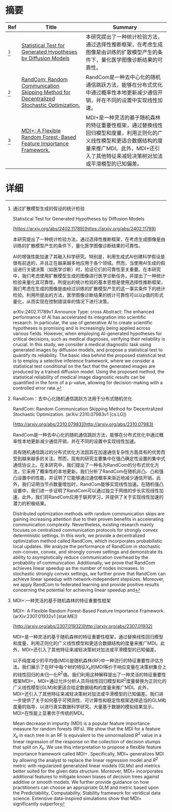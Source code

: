 # 摘要

| Ref | Title | Summary |
| --- | --- | --- |
| [^1] | [Statistical Test for Generated Hypotheses by Diffusion Models](https://arxiv.org/abs/2402.11789) | 本研究提出了一种统计检验方法，通过选择性推断框架，在考虑生成图像是由训练的扩散模型产生的条件下，量化医学图像诊断结果的可靠性。 |
| [^2] | [RandCom: Random Communication Skipping Method for Decentralized Stochastic Optimization.](http://arxiv.org/abs/2310.07983) | RandCom是一种去中心化的随机通信跳跃方法，能够在分布式优化中通过概率性本地更新减少通信开销，并在不同的设置中实现线性加速。 |
| [^3] | [MDI+: A Flexible Random Forest-Based Feature Importance Framework.](http://arxiv.org/abs/2307.01932) | MDI+是一种灵活的基于随机森林的特征重要性框架，通过替换线性回归模型和度量，利用正则化的广义线性模型和更适合数据结构的度量来推广MDI。此外，MDI+还引入了其他特征来减轻决策树对加法或平滑模型的已知偏差。 |

# 详细

[^1]: 通过扩散模型生成的假设的统计检验

    Statistical Test for Generated Hypotheses by Diffusion Models

    [https://arxiv.org/abs/2402.11789](https://arxiv.org/abs/2402.11789)

    本研究提出了一种统计检验方法，通过选择性推断框架，在考虑生成图像是由训练的扩散模型产生的条件下，量化医学图像诊断结果的可靠性。

    

    AI的增强性能加速了其融入科学研究。特别是，利用生成式AI创建科学假设是很有前途的，并且正在越来越多地应用于各个领域。然而，当使用AI生成的假设进行关键决策（如医学诊断）时，验证它们的可靠性至关重要。在本研究中，我们考虑使用扩散模型生成的图像进行医学诊断任务，并提出了一种统计检验来量化其可靠性。所提出的统计检验的基本思想是使用选择性推断框架，我们考虑在生成的图像是由经过训练的扩散模型产生的这一事实条件下的统计检验。利用所提出的方法，医学图像诊断结果的统计可靠性可以以p值的形式量化，从而实现在控制错误率的情况下进行决策。

    arXiv:2402.11789v1 Announce Type: cross  Abstract: The enhanced performance of AI has accelerated its integration into scientific research. In particular, the use of generative AI to create scientific hypotheses is promising and is increasingly being applied across various fields. However, when employing AI-generated hypotheses for critical decisions, such as medical diagnoses, verifying their reliability is crucial. In this study, we consider a medical diagnostic task using generated images by diffusion models, and propose a statistical test to quantify its reliability. The basic idea behind the proposed statistical test is to employ a selective inference framework, where we consider a statistical test conditional on the fact that the generated images are produced by a trained diffusion model. Using the proposed method, the statistical reliability of medical image diagnostic results can be quantified in the form of a p-value, allowing for decision-making with a controlled error rate. 
    
[^2]: RandCom：去中心化随机通信跳跃方法用于分布式随机优化

    RandCom: Random Communication Skipping Method for Decentralized Stochastic Optimization. (arXiv:2310.07983v1 [cs.LG])

    [http://arxiv.org/abs/2310.07983](http://arxiv.org/abs/2310.07983)

    RandCom是一种去中心化的随机通信跳跃方法，能够在分布式优化中通过概率性本地更新减少通信开销，并在不同的设置中实现线性加速。

    

    具有随机通信跳过的分布式优化方法因其在加速通信复杂性方面具有的优势而受到越来越多的关注。然而，现有的研究主要集中在强凸确定性设置的集中式通信协议上。在本研究中，我们提出了一种名为RandCom的分布式优化方法，它采用了概率性的本地更新。我们分析了RandCom在随机非凸、凸和强凸设置中的性能，并证明了它能够通过通信概率来渐近地减少通信开销。此外，我们证明当节点数量增加时，RandCom能够实现线性加速。在随机强凸设置中，我们进一步证明了RandCom可以通过独立于网络的步长实现线性加速。此外，我们将RandCom应用于联邦学习，并提供了关于实现线性加速的潜力的积极结果。

    Distributed optimization methods with random communication skips are gaining increasing attention due to their proven benefits in accelerating communication complexity. Nevertheless, existing research mainly focuses on centralized communication protocols for strongly convex deterministic settings. In this work, we provide a decentralized optimization method called RandCom, which incorporates probabilistic local updates. We analyze the performance of RandCom in stochastic non-convex, convex, and strongly convex settings and demonstrate its ability to asymptotically reduce communication overhead by the probability of communication. Additionally, we prove that RandCom achieves linear speedup as the number of nodes increases. In stochastic strongly convex settings, we further prove that RandCom can achieve linear speedup with network-independent stepsizes. Moreover, we apply RandCom to federated learning and provide positive results concerning the potential for achieving linear speedup and
    
[^3]: MDI+:一种灵活的基于随机森林的特征重要性框架

    MDI+: A Flexible Random Forest-Based Feature Importance Framework. (arXiv:2307.01932v1 [stat.ME])

    [http://arxiv.org/abs/2307.01932](http://arxiv.org/abs/2307.01932)

    MDI+是一种灵活的基于随机森林的特征重要性框架，通过替换线性回归模型和度量，利用正则化的广义线性模型和更适合数据结构的度量来推广MDI。此外，MDI+还引入了其他特征来减轻决策树对加法或平滑模型的已知偏差。

    

    以不纯度减少的平均值(MDI)是随机森林(RF)中一种流行的特征重要性评估方法。我们展示了在RF中每个树的特征$X_k$的MDI等价于响应变量在决策树集合上的线性回归的未归一化$R^2$值。我们利用这种解释提出了一种灵活的特征重要性框架MDI+，MDI+通过允许分析人员将线性回归模型和$R^2$度量替换为正则化的广义线性模型(GLM)和更适合给定数据结构的度量来推广MDI。此外，MDI+还引入了其他特征来减轻决策树对加法或平滑模型的已知偏差。我们进一步提供了关于如何基于可预测性、可计算性和稳定性框架选择适当的GLM和度量的指导，以进行真实数据科学研究。大量基于数据的模拟结果显示，MDI+在性能上显著优于传统的MDI。

    Mean decrease in impurity (MDI) is a popular feature importance measure for random forests (RFs). We show that the MDI for a feature $X_k$ in each tree in an RF is equivalent to the unnormalized $R^2$ value in a linear regression of the response on the collection of decision stumps that split on $X_k$. We use this interpretation to propose a flexible feature importance framework called MDI+. Specifically, MDI+ generalizes MDI by allowing the analyst to replace the linear regression model and $R^2$ metric with regularized generalized linear models (GLMs) and metrics better suited for the given data structure. Moreover, MDI+ incorporates additional features to mitigate known biases of decision trees against additive or smooth models. We further provide guidance on how practitioners can choose an appropriate GLM and metric based upon the Predictability, Computability, Stability framework for veridical data science. Extensive data-inspired simulations show that MDI+ significantly outperfor
    

